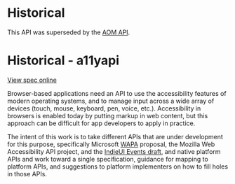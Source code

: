 # Historical
This API was superseded by the [AOM API](https://github.com/WICG/aom).  

# Historical - a11yapi
[View spec online](https://wicg.github.io/a11yapi/)

Browser-based applications need an API to use the accessibility features of modern operating systems, and to manage input across a wide array of devices (touch, mouse, keyboard, pen, voice, etc.). Accessibility in browsers is enabled today by putting markup in web content, but this approach can be difficult for app developers to apply in practice.

The intent of this work is to take different APIs that are under development for this purpose, specifically Microsoft [WAPA](https://github.com/cyns/wapa) proposal, the Mozilla Web Accessibility API project, and the [IndieUI Events draft](http://www.w3.org/TR/indie-ui-events/), and native platform APIs and work toward a single specification, guidance for mapping to platform APIs, and suggestions to platform implementers on how to fill holes in those APIs.
